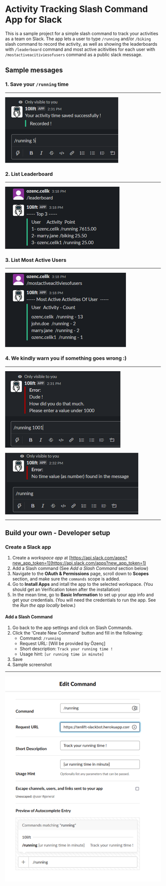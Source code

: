 # Activity Tracking Slash Command App for Slack

This is a sample project for a simple slash command to track your activities as a team on Slack. The app lets a user to type `/running` and/or `/biking` slash command to record the activity, as well as showing the leaderboards with `/leaderboard` command and most active acitivities for each user with `/mostactiveacitiviesofusers` command as a public slack message.

## Sample messages

### 1. Save your `/running` time 
---
![alt text](https://github.com/ozencelik/10lift-slackbot/blob/main/public/Screenshot_2.png)

### 2. List Leaderboard 
---
![alt text](https://github.com/ozencelik/10lift-slackbot/blob/main/public/Screenshot_1.png)

### 3. List Most Active Users 
---
![alt text](https://github.com/ozencelik/10lift-slackbot/blob/main/public/Screenshot_8.png)

### 4. We kindly warn you if something goes wrong :) 
---
![alt text](https://github.com/ozencelik/10lift-slackbot/blob/main/public/Screenshot_3.png) 

![alt text](https://github.com/ozencelik/10lift-slackbot/blob/main/public/Screenshot_4.png)


---

## Build your own - Developer setup

### Create a Slack app

1. Create a *workspace app* at [https://api.slack.com/apps?new_app_token=1](https://api.slack.com/apps?new_app_token=1)
2. Add a Slash command (See *Add a Slash Command* section below)
3. Navigate to the **OAuth & Permissions** page, scroll down to **Scopes** section, and make sure the `commands` scope is added.
4. Go to **Install Apps** and intall the app to the selected workspace. (You should get an Verification token after the installation)
5. In the mean time, go to **Basic Information** to set up your app info and get your credentials. (You will need the credentials to run the app. See the *Run the app locally* below.)

#### Add a Slash Command
1. Go back to the app settings and click on Slash Commands.
2. Click the 'Create New Command' button and fill in the following:
    * Command: `/running`
    * Request URL: [Will be provided by Özenç]
    * Short description: `Track your running time !`
    * Usage hint: `[ur running time in minute]`
3. Save
4. Sample screenshot 
---
![alt text](https://github.com/ozencelik/10lift-slackbot/blob/main/public/Screenshot_6.png)


